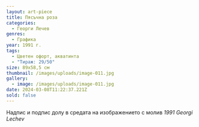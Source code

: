 ```yaml
---
layout: art-piece
title: Пясъчна роза
categories:
  - Георги Лечев
genres:
  - Графика
year: 1991 г.
tags:
  - Цветен офорт, акватинта
  - "Тираж: 29/50"
size: 89х58,5 см
thumbnail: /images/uploads/image-011.jpg
gallery:
  - image: /images/uploads/image-011.jpg
date: 2024-03-08T11:22:37.221Z
sold: false
---
```

Надпис и подпис долу в средата на изображението с молив *1991 Georgi Lechev*
